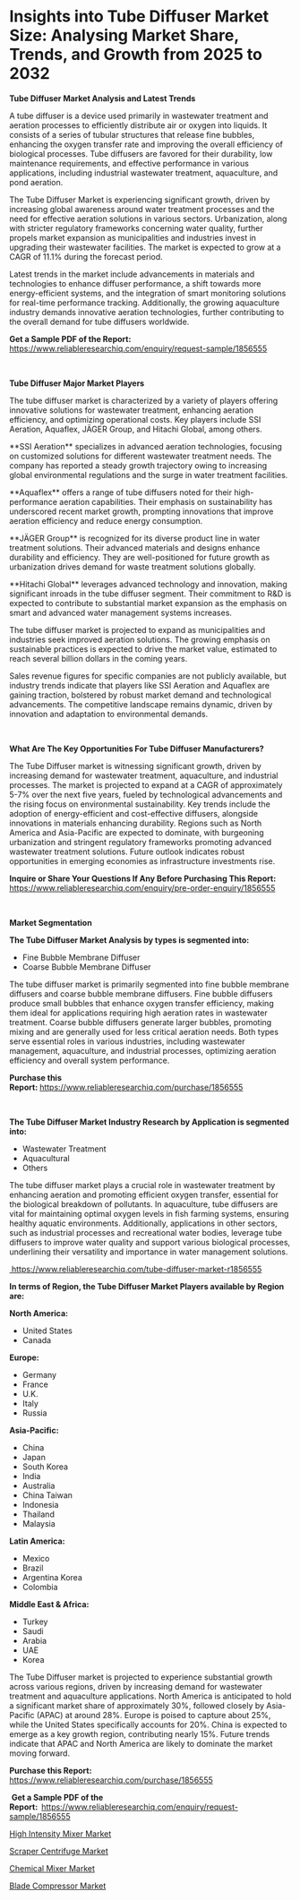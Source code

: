 <p><h1>Insights into Tube Diffuser Market Size: Analysing Market Share, Trends, and Growth from 2025 to 2032</h1></p><p><strong>Tube Diffuser Market Analysis and Latest Trends</strong></p>
<p><p>A tube diffuser is a device used primarily in wastewater treatment and aeration processes to efficiently distribute air or oxygen into liquids. It consists of a series of tubular structures that release fine bubbles, enhancing the oxygen transfer rate and improving the overall efficiency of biological processes. Tube diffusers are favored for their durability, low maintenance requirements, and effective performance in various applications, including industrial wastewater treatment, aquaculture, and pond aeration.</p><p>The Tube Diffuser Market is experiencing significant growth, driven by increasing global awareness around water treatment processes and the need for effective aeration solutions in various sectors. Urbanization, along with stricter regulatory frameworks concerning water quality, further propels market expansion as municipalities and industries invest in upgrading their wastewater facilities. The market is expected to grow at a CAGR of 11.1% during the forecast period. </p><p>Latest trends in the market include advancements in materials and technologies to enhance diffuser performance, a shift towards more energy-efficient systems, and the integration of smart monitoring solutions for real-time performance tracking. Additionally, the growing aquaculture industry demands innovative aeration technologies, further contributing to the overall demand for tube diffusers worldwide.</p></p>
<p><strong>Get a Sample PDF of the Report:&nbsp;</strong> <a href="https://www.reliableresearchiq.com/enquiry/request-sample/1856555?utm_campaign=1140&utm_medium=2&utm_source=Github&utm_content=ia&utm_term=19022025&utm_id=tube-diffuser">https://www.reliableresearchiq.com/enquiry/request-sample/1856555</a></p>
<p>&nbsp;</p>
<p><strong>Tube Diffuser Major Market Players</strong></p>
<p><p>The tube diffuser market is characterized by a variety of players offering innovative solutions for wastewater treatment, enhancing aeration efficiency, and optimizing operational costs. Key players include SSI Aeration, Aquaflex, JÄGER Group, and Hitachi Global, among others. </p><p>**SSI Aeration** specializes in advanced aeration technologies, focusing on customized solutions for different wastewater treatment needs. The company has reported a steady growth trajectory owing to increasing global environmental regulations and the surge in water treatment facilities. </p><p>**Aquaflex** offers a range of tube diffusers noted for their high-performance aeration capabilities. Their emphasis on sustainability has underscored recent market growth, prompting innovations that improve aeration efficiency and reduce energy consumption. </p><p>**JÄGER Group** is recognized for its diverse product line in water treatment solutions. Their advanced materials and designs enhance durability and efficiency. They are well-positioned for future growth as urbanization drives demand for waste treatment solutions globally.</p><p>**Hitachi Global** leverages advanced technology and innovation, making significant inroads in the tube diffuser segment. Their commitment to R&D is expected to contribute to substantial market expansion as the emphasis on smart and advanced water management systems increases.</p><p>The tube diffuser market is projected to expand as municipalities and industries seek improved aeration solutions. The growing emphasis on sustainable practices is expected to drive the market value, estimated to reach several billion dollars in the coming years. </p><p>Sales revenue figures for specific companies are not publicly available, but industry trends indicate that players like SSI Aeration and Aquaflex are gaining traction, bolstered by robust market demand and technological advancements. The competitive landscape remains dynamic, driven by innovation and adaptation to environmental demands.</p></p>
<p>&nbsp;</p>
<p><strong>What Are The Key Opportunities For Tube Diffuser Manufacturers?</strong></p>
<p><p>The Tube Diffuser market is witnessing significant growth, driven by increasing demand for wastewater treatment, aquaculture, and industrial processes. The market is projected to expand at a CAGR of approximately 5-7% over the next five years, fueled by technological advancements and the rising focus on environmental sustainability. Key trends include the adoption of energy-efficient and cost-effective diffusers, alongside innovations in materials enhancing durability. Regions such as North America and Asia-Pacific are expected to dominate, with burgeoning urbanization and stringent regulatory frameworks promoting advanced wastewater treatment solutions. Future outlook indicates robust opportunities in emerging economies as infrastructure investments rise.</p></p>
<p><strong>Inquire or Share Your Questions If Any Before Purchasing This Report:</strong> <a href="https://www.reliableresearchiq.com/enquiry/pre-order-enquiry/1856555?utm_campaign=1140&utm_medium=2&utm_source=Github&utm_content=ia&utm_term=19022025&utm_id=tube-diffuser">https://www.reliableresearchiq.com/enquiry/pre-order-enquiry/1856555</a></p>
<p>&nbsp;</p>
<p><strong>Market Segmentation</strong></p>
<p><strong>The Tube Diffuser Market Analysis by types is segmented into:</strong></p>
<p><ul><li>Fine Bubble Membrane Diffuser</li><li>Coarse Bubble Membrane Diffuser</li></ul></p>
<p><p>The tube diffuser market is primarily segmented into fine bubble membrane diffusers and coarse bubble membrane diffusers. Fine bubble diffusers produce small bubbles that enhance oxygen transfer efficiency, making them ideal for applications requiring high aeration rates in wastewater treatment. Coarse bubble diffusers generate larger bubbles, promoting mixing and are generally used for less critical aeration needs. Both types serve essential roles in various industries, including wastewater management, aquaculture, and industrial processes, optimizing aeration efficiency and overall system performance.</p></p>
<p><strong>Purchase this Report:&nbsp;</strong><a href="https://www.reliableresearchiq.com/purchase/1856555?utm_campaign=1140&utm_medium=2&utm_source=Github&utm_content=ia&utm_term=19022025&utm_id=tube-diffuser">https://www.reliableresearchiq.com/purchase/1856555</a></p>
<p>&nbsp;</p>
<p><strong>The Tube Diffuser Market Industry Research by Application is segmented into:</strong></p>
<p><ul><li>Wastewater Treatment</li><li>Aquacultural</li><li>Others</li></ul></p>
<p><p>The tube diffuser market plays a crucial role in wastewater treatment by enhancing aeration and promoting efficient oxygen transfer, essential for the biological breakdown of pollutants. In aquaculture, tube diffusers are vital for maintaining optimal oxygen levels in fish farming systems, ensuring healthy aquatic environments. Additionally, applications in other sectors, such as industrial processes and recreational water bodies, leverage tube diffusers to improve water quality and support various biological processes, underlining their versatility and importance in water management solutions.</p></p>
<p><a href="https://www.reliableresearchiq.com/tube-diffuser-market-r1856555?utm_campaign=1140&utm_medium=2&utm_source=Github&utm_content=ia&utm_term=19022025&utm_id=tube-diffuser">&nbsp;https://www.reliableresearchiq.com/tube-diffuser-market-r1856555</a></p>
<p><strong>In terms of Region, the Tube Diffuser Market Players available by Region are:</strong></p>
<p>
    <p> <strong> North America: </strong>
        <ul>
            <li>United States</li>
            <li>Canada</li>
        </ul>
        </p> 
    <p> <strong> Europe: </strong>
        <ul>
            <li>Germany</li>
            <li>France</li>
            <li>U.K.</li>
            <li>Italy</li>
            <li>Russia</li>
        </ul>
        </p> 
    <p> <strong> Asia-Pacific: </strong>
        <ul>
            <li>China</li>
            <li>Japan</li>
            <li>South Korea</li>
            <li>India</li>
            <li>Australia</li>
            <li>China Taiwan</li>
            <li>Indonesia</li>
            <li>Thailand</li>
            <li>Malaysia</li>
        </ul>
        </p> 
    <p> <strong> Latin America: </strong>
        <ul>
            <li>Mexico</li>
            <li>Brazil</li>
            <li>Argentina Korea</li>
            <li>Colombia</li>
        </ul>
        </p> 
    <p> <strong> Middle East & Africa: </strong>
        <ul>
            <li>Turkey</li>
            <li>Saudi</li>
            <li>Arabia</li>
            <li>UAE</li>
            <li>Korea</li>
        </ul>
    </p>
    </p>
<p><p>The Tube Diffuser market is projected to experience substantial growth across various regions, driven by increasing demand for wastewater treatment and aquaculture applications. North America is anticipated to hold a significant market share of approximately 30%, followed closely by Asia-Pacific (APAC) at around 28%. Europe is poised to capture about 25%, while the United States specifically accounts for 20%. China is expected to emerge as a key growth region, contributing nearly 15%. Future trends indicate that APAC and North America are likely to dominate the market moving forward.</p></p>
<p><strong>Purchase this Report: </strong><a href="https://www.reliableresearchiq.com/purchase/1856555?utm_campaign=1140&utm_medium=2&utm_source=Github&utm_content=ia&utm_term=19022025&utm_id=tube-diffuser">https://www.reliableresearchiq.com/purchase/1856555</a></p>
<p>&nbsp;<strong>Get a Sample PDF of the Report:&nbsp;&nbsp;</strong><a href="https://www.reliableresearchiq.com/enquiry/request-sample/1856555?utm_campaign=1140&utm_medium=2&utm_source=Github&utm_content=ia&utm_term=19022025&utm_id=tube-diffuser">https://www.reliableresearchiq.com/enquiry/request-sample/1856555</a></p>
<p><strong></strong></p>
<p><p><a href="https://github.com/remasgyebixi/Market-Research-Report-List-1/blob/main/high-intensity-mixer-market.md?utm_campaign=1140&utm_medium=2&utm_source=Github&utm_content=ia&utm_term=19022025&utm_id=tube-diffuser">High Intensity Mixer Market</a></p><p><a href="https://github.com/bosawhaddye2/Market-Research-Report-List-1/blob/main/scraper-centrifuge-market.md?utm_campaign=1140&utm_medium=2&utm_source=Github&utm_content=ia&utm_term=19022025&utm_id=tube-diffuser">Scraper Centrifuge Market</a></p><p><a href="https://github.com/emaaneaddytu/Market-Research-Report-List-1/blob/main/chemical-mixer-market.md?utm_campaign=1140&utm_medium=2&utm_source=Github&utm_content=ia&utm_term=19022025&utm_id=tube-diffuser">Chemical Mixer Market</a></p><p><a href="https://github.com/batergrealy/Market-Research-Report-List-1/blob/main/blade-compressor-market.md?utm_campaign=1140&utm_medium=2&utm_source=Github&utm_content=ia&utm_term=19022025&utm_id=tube-diffuser">Blade Compressor Market</a></p></p>